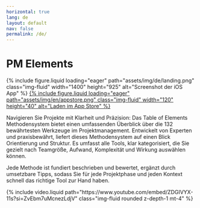 ```yaml
---
horizontal: true
lang: de
layout: default
nav: false
permalink: /de/
---
```


<div class="landing">
  <h1>PM Elements</h1>
  {% include figure.liquid loading="eager" path="assets/img/de/landing.png" class="img-fluid" width="1400" height="925" alt="Screenshot der iOS App" %}
  <a href="https://apps.apple.com/us/app/pm-elements/id6738084498">
    {% include figure.liquid loading="eager" path="assets/img/en/appstore.png" class="img-fluid" width="120" height="40" alt="Laden im App Store" %}
  </a>
  <p>Navigieren Sie Projekte mit Klarheit und Präzision: Das Table of Elements Methodensystem bietet einen umfassenden Überblick über die 132 bewährtesten Werkzeuge im Projektmanagement. Entwickelt von Experten und praxisbewährt, liefert dieses Methodensystem auf einen Blick Orientierung und Struktur. Es umfasst alle Tools, klar kategorisiert, die Sie gezielt nach Teamgröße, Aufwand, Komplexität und Wirkung auswählen können.</p>
  <p>Jede Methode ist fundiert beschrieben und bewertet, ergänzt durch umsetzbare Tipps, sodass Sie für jede Projektphase und jeden Kontext schnell das richtige Tool zur Hand haben.</p>
  {% include video.liquid path="https://www.youtube.com/embed/ZDGIVYX-11s?si=ZvEbm7uMcnezLdjV" class="img-fluid rounded z-depth-1 mt-4" %}
</div>
